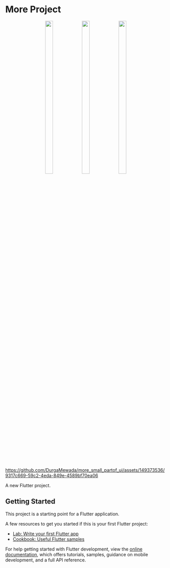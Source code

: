 # More Project

<p align="center">
     <img src = "https://github.com/DurgaMewada/more_small_partof_ui/assets/149373536/d537e247-df83-4ed8-829c-8c5295eb55d4" width=22% height=35% >
     <img src = "https://github.com/DurgaMewada/more_small_partof_ui/assets/149373536/63b361d0-85d4-45bc-81a0-568fb441502c" width=22% height=35% > 
     <img src = "https://github.com/DurgaMewada/more_small_partof_ui/assets/149373536/fc7df768-3cba-4e3c-90c6-4820b554be0b" width=22% height=35% >
  <br>
</br>
 </p>
 
https://github.com/DurgaMewada/more_small_partof_ui/assets/149373536/9317c669-59c2-4eda-849e-4589bf70ea06

A new Flutter project.

## Getting Started

This project is a starting point for a Flutter application.

A few resources to get you started if this is your first Flutter project:

- [Lab: Write your first Flutter app](https://docs.flutter.dev/get-started/codelab)
- [Cookbook: Useful Flutter samples](https://docs.flutter.dev/cookbook)

For help getting started with Flutter development, view the
[online documentation](https://docs.flutter.dev/), which offers tutorials,
samples, guidance on mobile development, and a full API reference.
